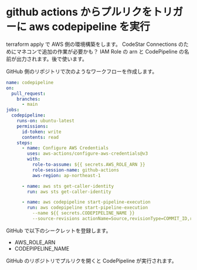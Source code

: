 # github actions からプルリクをトリガーに aws codepipeline を実行

terraform apply で AWS 側の環境構築をします。
CodeStar Connections のためにマネコンで追加の作業が必要かも？
IAM Role の arn と CodePipeline の名前が出力されます。後で使います。

GitHub 側のリポジトリで次のようなワークフローを作成します。

```yaml
name: codepipeline
on:
  pull_request:
    branches:
      - main
jobs:
  codepipeline:
    runs-on: ubuntu-latest
    permissions:
      id-token: write
      contents: read
    steps:
      - name: Configure AWS Credentials
        uses: aws-actions/configure-aws-credentials@v3
        with:
          role-to-assume: ${{ secrets.AWS_ROLE_ARN }}
          role-session-name: github-actions
          aws-region: ap-northeast-1

      - name: aws sts get-caller-identity
        run: aws sts get-caller-identity

      - name: aws codepipeline start-pipeline-execution
        run: aws codepipeline start-pipeline-execution
          --name ${{ secrets.CODEPIPELINE_NAME }}
          --source-revisions actionName=Source,revisionType=COMMIT_ID,revisionValue=${{ github.sha }}
```

GitHub で以下のシークレットを登録します。

- AWS_ROLE_ARN
- CODEPIPELINE_NAME

GitHub のリポジトリでプルリクを開くと CodePipeline が実行されます。
